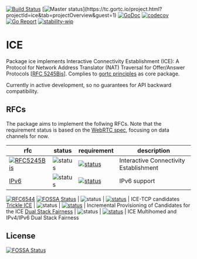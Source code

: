 [![Build Status](https://travis-ci.com/gortc/ice.svg)](https://travis-ci.com/gortc/ice)
[![Master status](https://tc.gortc.io/app/rest/builds/buildType:(id:ice_MasterStatus)/statusIcon.svg)](https://tc.gortc.io/project.html?projectId=ice&tab=projectOverview&guest=1)
[![GoDoc](https://godoc.org/github.com/gortc/ice?status.svg)](http://godoc.org/github.com/gortc/ice)
[![codecov](https://codecov.io/gh/gortc/ice/branch/master/graph/badge.svg)](https://codecov.io/gh/gortc/ice)
[![Go Report](https://goreportcard.com/badge/github.com/gortc/ice)](http://goreportcard.com/report/gortc/ice)
[![stability-wip](https://img.shields.io/badge/stability-wip-lightgrey.svg)](https://github.com/mkenney/software-guides/blob/master/STABILITY-BADGES.md#work-in-progress)
# ICE
Package ice implements Interactive Connectivity Establishment (ICE):
A Protocol for Network Address Translator (NAT) Traversal for Offer/Answer Protocols
[[RFC 5245Bis](https://tools.ietf.org/html/draft-ietf-ice-rfc5245bis)].
Complies to [gortc principles](https://gortc.io/#principles) as core package.

Currently in active development, so no guarantees for API backward
compatibility.

## RFCs

The package aims to implement the follwing RFCs. Note that the requirement status is based on the [WebRTC spec](https://tools.ietf.org/html/draft-ietf-rtcweb-overview), focusing on data channels for now.

rfc | status | requirement | description
----|--------|-------------|----
[![RFC5245Bis](https://img.shields.io/badge/RFC-5766Bis-blue.svg)](https://tools.ietf.org/html/draft-ietf-ice-rfc5245bis) | ![status](https://img.shields.io/badge/status-dev-blue.svg) | [![status](https://img.shields.io/badge/requirement-MUST-green.svg)](https://tools.ietf.org/html/rfc2119) | Interactive Connectivity Establishment
[IPv6](https://tools.ietf.org/html/draft-ietf-rtcweb-transports#section-3.1) | ![status](https://img.shields.io/badge/status-research-orange.svg) | [![status](https://img.shields.io/badge/requirement-MUST-green.svg)](https://tools.ietf.org/html/rfc2119) | IPv6 support
[![RFC6544](https://img.shields.io/badge/RFC-6544-blue.svg)](https://tools.ietf.org/html/rfc6544) [![FOSSA Status](https://app.fossa.io/api/projects/git%2Bgithub.com%2Fgortc%2Fice.svg?type=shield)](https://app.fossa.io/projects/git%2Bgithub.com%2Fgortc%2Fice?ref=badge_shield)
| ![status](https://img.shields.io/badge/status-research-orange.svg) | [![status](https://img.shields.io/badge/requirement-MUST-green.svg)](https://tools.ietf.org/html/rfc2119) | ICE-TCP candidates
[Trickle ICE](https://tools.ietf.org/html/draft-ietf-ice-trickle) | ![status](https://img.shields.io/badge/status-research-orange.svg) | [![status](https://img.shields.io/badge/requirement-MUST-green.svg)](https://tools.ietf.org/html/rfc2119) | Incremental Provisioning of Candidates for the ICE
[Dual Stack Fairness](https://tools.ietf.org/html/draft-ietf-mmusic-ice-dualstack-fairness) | ![status](https://img.shields.io/badge/status-research-orange.svg) | [![status](https://img.shields.io/badge/requirement-SHOULD-blue.svg)](https://tools.ietf.org/html/rfc2119) | ICE Multihomed and IPv4/IPv6 Dual Stack Fairness


## License
[![FOSSA Status](https://app.fossa.io/api/projects/git%2Bgithub.com%2Fgortc%2Fice.svg?type=large)](https://app.fossa.io/projects/git%2Bgithub.com%2Fgortc%2Fice?ref=badge_large)